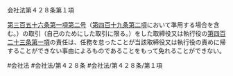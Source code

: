 会社法第４２８条第１項

[第三百五十六条第一項第二号](会社法＿＿＿＿第３５６条第１項第２号)（[第四百十九条第二項](会社法＿＿＿＿第４１９条第２項)において準用する場合を含む。）の取引（自己のためにした取引に限る。）をした取締役又は執行役の[第四百二十三条第一項](会社法＿＿＿＿第４２３条第１項)の責任は、任務を怠ったことが当該取締役又は執行役の責めに帰することができない事由によるものであることをもって免れることができない。

#会社法
#会社法/第４２８条
#会社法/第４２８条/第１項
